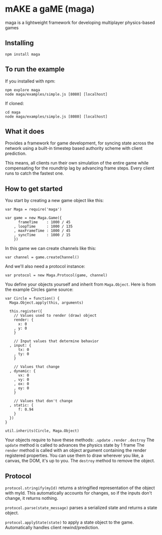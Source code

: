 mAKE a gaME (maga)
==================
maga is a lightweight framework for developing multiplayer physics-based games

Installing
----------
    npm install maga

To run the example
------------------

If you installed with npm:

    npm explore maga
    node maga/examples/simple.js [8080] [localhost]

If cloned:

    cd maga
    node maga/examples/simple.js [8080] [localhost]


What it does
------------
Provides a framework for game development, for syncing state 
across the network using a built-in timestep based
authority scheme with client prediction.

This means, all
clients run their own simulation of the entire game while
compensating for the roundtrip lag by advancing frame steps.
Every client runs to catch the fastest one.

How to get started
------------------
You start by creating a new game object like this:
    
    var Maga = require('maga')
    
    var game = new Maga.Game({
          frameTime    : 1000 / 45
        , loopTime     : 1000 / 135
        , maxFrameTime : 1000 / 45
        , syncTime     : 1000 / 15
        })
    
In this game we can create channels like this:

    var channel = game.createChannel()

And we'll also need a protocol instance:

    var protocol = new Maga.Protocol(game, channel)

You define your objects yourself and inherit from `Maga.Object`.
Here is from the example Circles game source:

    var Circle = function() {
      Maga.Object.apply(this, arguments)

      this.register({
        // Values used to render (draw) object
        render: {
          x: 0
        , y: 0
        }
        
        // Input values that determine behavior
      , input: {
          tx: 0
        , ty: 0
        }

        // Values that change
      , dynamic: {
          vx: 0
        , vy: 0
        , ox: 0
        , oy: 0  
        }
        
        // Values that don't change
      , static: {
          f: 0.94
        }
      })
    }

    util.inherits(Circle, Maga.Object)

Your objects require to have these methods: `.update` `.render` `.destroy`
The `update` method is called to advances the physics state by 1 frame
The `render` method is called with an object argument containing
the render registered properties. You can use them to draw wherever
you like, a canvas, the DOM, it's up to you.
The `destroy` method to remove the object.

Protocol
--------

`protocol.stringify(myId)` returns a stringified representation of the object with myId.
This automatically accounts for changes, so if the inputs don't change, it returns nothing.

`protocol.parse(state_message)` parses a serialized state and returns a state object.

`protocol.applyState(state)` to apply a state object to the game. Automatically handles client rewind/prediction.
